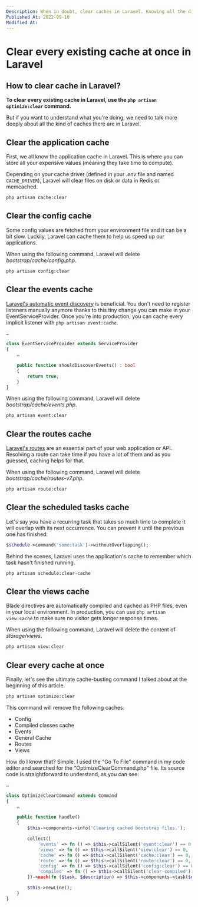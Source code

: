 ```yaml
---
Description: When in doubt, clear caches in Laravel. Knowing all the different types of caches will help you debug any problem you might have in your projects.
Published At: 2022-09-10
Modified At:
---
```


# Clear every existing cache at once in Laravel

## How to clear cache in Laravel?

**To clear every existing cache in Laravel, use the `php artisan optimize:clear` command.**

But if you want to understand what you're doing, we need to talk more deeply about all the kind of caches there are in Laravel.

## Clear the application cache

First, we all know the application cache in Laravel. This is where you can store all your expensive values (meaning they take time to compute).

Depending on your cache driver (defined in your *.env* file and named `CACHE_DRIVER`), Laravel will clear files on disk or data in Redis or memcached.

```bash
php artisan cache:clear
```

## Clear the config cache

Some config values are fetched from your environment file and it can be a bit slow. Luckily, Laravel can cache them to help us speed up our applications.

When using the following command, Laravel will delete *bootstrap/cache/config.php*.

```bash
php artisan config:clear
```

## Clear the events cache

[Laravel's automatic event discovery](https://laravel.com/docs/9.x/events#event-discovery) is beneficial. You don't need to register listeners manually anymore thanks to this tiny change you can make in your EventServiceProvider. Once you're into production, you can cache every implicit listener with `php artisan event:cache`.

```php
…

class EventServiceProvider extends ServiceProvider
{
    …

    public function shouldDiscoverEvents() : bool
    {
        return true;
    }
}
```

When using the following command, Laravel will delete *bootstrap/cache/events.php*.

```bash
php artisan event:clear
```

## Clear the routes cache

[Laravel's routes](https://laravel.com/docs/9.x/routing) are an essential part of your web application or API. Resolving a route can take time if you have a lot of them and as you guessed, caching helps for that.

When using the following command, Laravel will delete *bootstrap/cache/routes-v7.php*.

```bash
php artisan route:clear
```

## Clear the scheduled tasks cache

Let's say you have a recurring task that takes so much time to complete it will overlap with its next occurrence. You can prevent it until the previous one has finished:

```php
$schedule->command('some:task')->withoutOverlapping();
```

Behind the scenes, Laravel uses the application's cache to remember which task hasn't finished running.

```bash
php artisan schedule:clear-cache
```

## Clear the views cache

Blade directives are automatically compiled and cached as PHP files, even in your local environment. In production, you can use `php artisan view:cache` to make sure no visitor gets longer response times.

When using the following command, Laravel will delete the content of *storage/views*.

```bash
php artisan view:clear
```

## Clear every cache at once

Finally, let's see the ultimate cache-busting command I talked about at the beginning of this article.

```bash
php artisan optimize:clear
```

This command will remove the following caches:
- Config
- Compiled classes cache
- Events
- General Cache
- Routes
- Views

How do I know that? Simple. I used the "Go To File" command in my code editor and searched for the "OptimizeClearCommand.php" file. Its source code is straightforward to understand, as you can see:

```php
…

class OptimizeClearCommand extends Command
{
    …

    public function handle()
    {
        $this->components->info('Clearing cached bootstrap files.');

        collect([
            'events' => fn () => $this->callSilent('event:clear') == 0,
            'views' => fn () => $this->callSilent('view:clear') == 0,
            'cache' => fn () => $this->callSilent('cache:clear') == 0,
            'route' => fn () => $this->callSilent('route:clear') == 0,
            'config' => fn () => $this->callSilent('config:clear') == 0,
            'compiled' => fn () => $this->callSilent('clear-compiled') == 0,
        ])->each(fn ($task, $description) => $this->components->task($description, $task));

        $this->newLine();
    }
}
```

